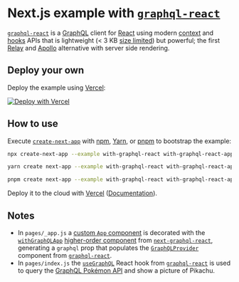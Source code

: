 # Next.js example with [`graphql-react`](https://github.com/jaydenseric/graphql-react)

[`graphql-react`](https://github.com/jaydenseric/graphql-react) is a [GraphQL](https://graphql.org) client for [React](https://reactjs.org) using modern [context](https://reactjs.org/docs/context) and [hooks](https://reactjs.org/docs/hooks-intro) APIs that is lightweight (&lt; 3 KB [size limited](https://github.com/ai/size-limit)) but powerful; the first [Relay](https://facebook.github.io/relay) and [Apollo](https://apollographql.com/docs/react) alternative with server side rendering.

## Deploy your own

Deploy the example using [Vercel](https://vercel.com?utm_source=github&utm_medium=readme&utm_campaign=next-example):

[![Deploy with Vercel](https://vercel.com/button)](https://vercel.com/new/git/external?repository-url=https://github.com/vercel/next.js/tree/canary/examples/with-graphql-react&project-name=with-graphql-react&repository-name=with-graphql-react)

## How to use

Execute [`create-next-app`](https://github.com/vercel/next.js/tree/canary/packages/create-next-app) with [npm](https://docs.npmjs.com/cli/init), [Yarn](https://yarnpkg.com/lang/en/docs/cli/create/), or [pnpm](https://pnpm.io) to bootstrap the example:

```bash
npx create-next-app --example with-graphql-react with-graphql-react-app
```

```bash
yarn create next-app --example with-graphql-react with-graphql-react-app
```

```bash
pnpm create next-app --example with-graphql-react with-graphql-react-app
```

Deploy it to the cloud with [Vercel](https://vercel.com/new?utm_source=github&utm_medium=readme&utm_campaign=next-example) ([Documentation](https://nextjs.org/docs/deployment)).

## Notes

- In `pages/_app.js` a [custom `App` component](https://github.com/vercel/next.js#custom-app) is decorated with the [`withGraphQLApp`](https://github.com/jaydenseric/next-graphql-react/#function-withgraphqlapp) [higher-order component](https://reactjs.org/docs/higher-order-components) from [`next-graphql-react`](https://github.com/jaydenseric/next-graphql-react), generating a `graphql` prop that populates the [`GraphQLProvider`](https://github.com/jaydenseric/graphql-react#function-graphqlprovider) component from [`graphql-react`](https://github.com/jaydenseric/graphql-react).
- In `pages/index.js` the [`useGraphQL`](https://github.com/jaydenseric/graphql-react#function-usegraphql) React hook from [`graphql-react`](https://github.com/jaydenseric/graphql-react) is used to query the [GraphQL Pokémon API](https://github.com/lucasbento/graphql-pokemon) and show a picture of Pikachu.
